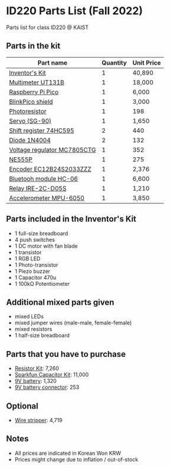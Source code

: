 # ID220 Parts List (Fall 2022)

Parts list for class ID220 @ KAIST

## Parts in the kit

| Part name                                                                         | Quantity | Unit Price |
| --------------------------------------------------------------------------------- | -------- | ---------- |
| [Inventor's Kit](https://www.devicemart.co.kr/goods/view?no=14594119)             | 1        | 40,890     |
| [Multimeter UT131B](https://www.devicemart.co.kr/goods/view?no=1383581)           | 1        | 18,000     |
| [Raspberry Pi Pico](https://www.devicemart.co.kr/goods/view?no=14021609)          | 1        | 6,000      |
| [BlinkPico shield](https://github.com/ID220/BlinkPico)                            | 1        | 3,000      |
| [Photoresistor](https://www.devicemart.co.kr/goods/view?no=11364)                 | 1        | 198        |
| [Servo (SG-90)](https://www.devicemart.co.kr/goods/view?no=1128421)               | 1        | 1,650      |
| [Shift register 74HC595](https://www.devicemart.co.kr/goods/view?no=3566)         | 2        | 440        |
| [Diode 1N4004](https://www.devicemart.co.kr/goods/view?no=23)                     | 2        | 132        |
| [Voltage regulator MC7805CTG](https://www.devicemart.co.kr/goods/view?no=1322887) | 1        | 352        |
| [NE555P](https://www.devicemart.co.kr/goods/view?no=1058745)                      | 1        | 275        |
| [Encoder EC12B24S2033ZZZ](https://www.devicemart.co.kr/goods/view?)               | 1        | 2,376      |
| [Bluetooh module HC-06](https://www.devicemart.co.kr/goods/view?no=1376882)       | 1        | 6,600      |
| [Relay IRE-2C-D05S](https://www.devicemart.co.kr/goods/view?no=9929)              | 1        | 1,210      |
| [Accelerometer MPU-6050](https://www.devicemart.co.kr/goods/view?no=1247052)      | 1        | 3,850      |

## Parts included in the Inventor's Kit

- 1 full-size breadboard
- 4 push switches
- 1 DC motor with fan blade
- 1 transistor
- 1 RGB LED
- 1 Photo-transistor
- 1 Piezo buzzer
- 1 Capacitor 470u
- 1 100kΩ Potentiometer

## Additional mixed parts given

- mixed LEDs
- mixed jumper wires (male-male, female-female)
- mixed resistors
- 1 half-size breadboard

## Parts that you have to purchase

- [Resistor Kit](https://www.devicemart.co.kr/goods/view?no=12138735): 7,260
- [Sparkfun Capacitor Kit](https://www.devicemart.co.kr/goods/view?no=1278042): 11,000
- [9V battery](https://www.devicemart.co.kr/goods/view?no=2832): 1,320
- [9V battery connector](https://www.devicemart.co.kr/goods/view?no=3117): 253

## Optional

- [Wire stripper](https://www.devicemart.co.kr/goods/view?no=10991293): 4,719

## Notes

- All prices are indicated in Korean Won KRW
- Prices might change due to inflation / out-of-stock
